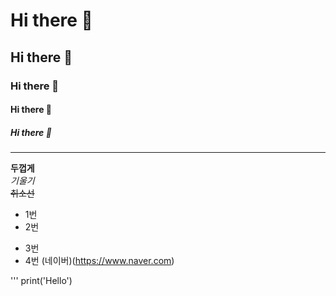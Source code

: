 # Hi there 👋
## Hi there 👋
### Hi there 👋
#### Hi there 👋
##### Hi there 👋
---
**두껍게** <br>
*기울기* <br>
~~취소선~~ <br>

* 1번
* 2번
- 3번
- 4번
(네이버)(https://www.naver.com)

'''
print('Hello')

